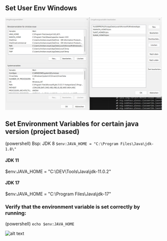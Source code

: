 ## Set User Env Windows
<img src="image-3.png" alt="banana logo" width="600"/>


## Set Environment Variables for certain java version (project based)
(powershell) Bsp: JDK 8
```$env:JAVA_HOME = "C:\Program Files\Java\jdk-1.8\"```

#### JDK 11
$env:JAVA_HOME = "C:\DEV\Tools\Java\jdk-11.0.2"

#### JDK 17
$env:JAVA_HOME = "C:\Program Files\Java\jdk-17"

### Verify that the environment variable is set correctly by running:
(powershell)
```echo $env:JAVA_HOME```

![alt text](image-4.png)